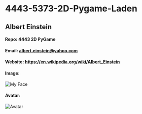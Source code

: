 # 4443-5373-2D-Pygame-Laden
## Albert Einstein
#### Repo: 4443 2D PyGame
#### Email: albert.einstein@yahoo.com
#### Website: https://en.wikipedia.org/wiki/Albert_Einstein
#### Image:
![My Face](https://ibb.co/GsW1HRg)
#### Avatar:
![Avatar]()
